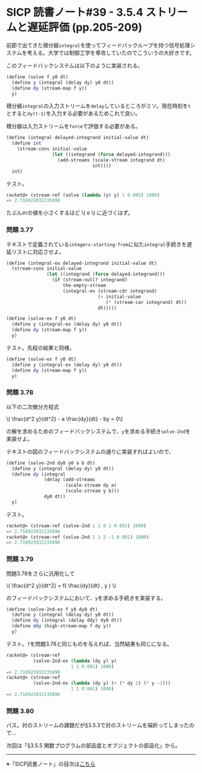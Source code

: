 SICP 読書ノート#39 - 3.5.4 ストリームと遅延評価 (pp.205-209)
======================================

前節で出てきた積分器```integral```を使ってフィードバックループを持つ信号処理システムを考える。大学では制御工学を専攻していたのでこういうの大好きです。

このフィードバックシステムは以下のように実装される。

```scheme
(define (solve f y0 dt)
  (define y (integral (delay dy) y0 dt))
  (define dy (stream-map f y))
  y)
```

積分器```integral```の入力ストリームを```delay```しているところがミソ。現在時刻を```t```とすると```dy(t-1)```を入力する必要があるためこれで良い。

積分器は入力ストリームを```force```で評価する必要がある。

```scheme
(define (integral delayed-integrand initial-value dt)
  (define int
	(stream-cons initial-value
				 (let ((integrand (force delayed-integrand)))
				   (add-streams (scale-stream integrand dt)
								int))))
  int)
```

テスト。

```scheme
racket@> (stream-ref (solve (lambda (y) y) 1 0.001) 1000)
=> 2.716923932235896
```

たぶん```dt```の値を小さくするほど \\( e \\) に近づくはず。


### 問題 3.77

テキストで定義されている```integers-starting-from```に似た```integral```手続きを遅延リストに対応させよ。

```scheme
(define (integral-ex delayed-integrand initial-value dt)
  (stream-cons initial-value
			   (let ((integrand (force delayed-integrand)))
				 (if (stream-null? integrand)
					 the-empty-stream
					 (integral-ex (stream-cdr integrand)
								  (+ initial-value
									 (* (stream-car integrand) dt))
								  dt)))))

(define (solve-ex f y0 dt)
  (define y (integral-ex (delay dy) y0 dt))
  (define dy (stream-map f y))
  y)
```

テスト。先程の結果と同様。

```scheme
(define (solve-ex f y0 dt)
  (define y (integral-ex (delay dy) y0 dt))
  (define dy (stream-map f y))
  y)
```


### 問題 3.78

以下の二次微分方程式

\\( \\frac{d\^2 y}{dt\^2} - a \\frac{dy}{dt} - by = 0\\)

の解を求めるためのフィードバックシステムで、```y```を求める手続き```solve-2nd```を実装せよ。


テキストの図のフィードバックシステムの通りに実装すればよいので、

```scheme
(define (solve-2nd dy0 y0 a b dt)
  (define y (integral (delay dy) y0 dt))
  (define dy (integral
			  (delay (add-streams
					  (scale-stream dy a)
					  (scale-stream y b)))
			  dy0 dt))
  y)
```

テスト。

```scheme
racket@> (stream-ref (solve-2nd 1 1 0 1 0.001) 1000)
=> 2.716923932235896
racket@> (stream-ref (solve-2nd 1 1 2 -1 0.001) 1000)
=> 2.716923932235896
```


### 問題 3.79

問題3.78をさらに汎用化して

\\( \\frac{d\^2 y}{dt\^2} = f( \\frac{dy}{dt} , y ) \\)

のフィードバックシステムにおいて、```y```を求める手続きを実装する。

```scheme
(define (solve-2nd-ex f y0 dy0 dt)
  (define y (integral (delay dy) y0 dt))
  (define dy (integral (delay ddy) dy0 dt))
  (define ddy (high-stream-map f dy y))
  y)
```

テスト。```f```を問題3.78と同じものを与えれば、当然結果も同じになる。

```scheme
racket@> (stream-ref
		  (solve-2nd-ex (lambda (dy y) y)
						1 1 0.001) 1000)
=> 2.716923932235896
racket@> (stream-ref
		  (solve-2nd-ex (lambda (dy y) (+ (* dy 2) (* y -1)))
						1 1 0.001) 1000)
=> 2.716923932235896
```


### 問題 3.80

パス。対のストリームの課題だが§3.5.3で対のストリームを端折ってしまったので…


次回は「§3.5.5 関数プログラムの部品度とオブジェクトの部品化」から。

--------------------------------

※「SICP読書ノート」の目次は[こちら](/entry/sicp/index)


<script type="text/x-mathjax-config">
  MathJax.Hub.Config({ tex2jax: { inlineMath: [['$','$'], ["\\(","\\)"]] } });
</script>
<script type="text/javascript"
  src="http://cdn.mathjax.org/mathjax/latest/MathJax.js?config=TeX-AMS_HTML">
</script>
<meta http-equiv="X-UA-Compatible" CONTENT="IE=EmulateIE7" />
